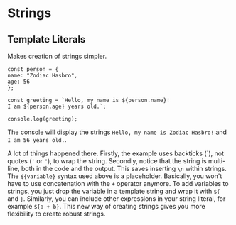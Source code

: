 # Strings

## Template Literals

Makes creation of strings simpler.  

    const person = {
    name: "Zodiac Hasbro",
    age: 56
    };

    const greeting = `Hello, my name is ${person.name}!
    I am ${person.age} years old.`;

    console.log(greeting);

The console will display the strings `Hello, my name is Zodiac Hasbro!` and `I am 56 years old.`.

A lot of things happened there. Firstly, the example uses backticks (\`), not quotes (`'` or `"`), to wrap the string. Secondly, notice that the string is multi-line, both in the code and the output. This saves inserting `\n` within strings. The `${variable}` syntax used above is a placeholder. Basically, you won't have to use concatenation with the `+` operator anymore. To add variables to strings, you just drop the variable in a template string and wrap it with `${` and `}`. Similarly, you can include other expressions in your string literal, for example `${a + b}`. This new way of creating strings gives you more flexibility to create robust strings.

